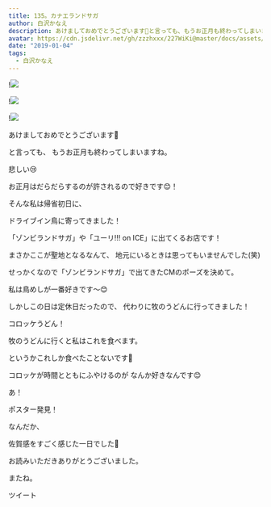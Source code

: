 ```yaml
---
title: 135。カナエランドサガ
author: 白沢かなえ
description: あけましておめでとうございます🎍と言っても、もうお正月も終わってしまいますね。悲しい😢お正月はだらだらするのが許されるので好きで...
avatar: https://cdn.jsdelivr.net/gh/zzzhxxx/227WiKi@master/docs/assets/photo/avatar/kanae.jpg
date: "2019-01-04"
tags:
  - 白沢かなえ
---
```


!![](https://cdn.jsdelivr.net/gh/zzzhxxx/227WiKi-image@master/blog-image/kanae-2019-01-04_1.jpg)

!![](https://cdn.jsdelivr.net/gh/zzzhxxx/227WiKi-image@master/blog-image/kanae-2019-01-04_2.jpg)

!![](https://cdn.jsdelivr.net/gh/zzzhxxx/227WiKi-image@master/blog-image/kanae-2019-01-04_3.jpg)












あけましておめでとうございます🎍









と言っても、
もうお正月も終わってしまいますね。



悲しい😢









お正月はだらだらするのが許されるので好きです😊！











そんな私は帰省初日に、








ドライブイン鳥に寄ってきました！






「ゾンビランドサガ」や「ユーリ!!! on ICE」に出てくるお店です！



まさかここが聖地となるなんて、
地元にいるときは思ってもいませんでした(笑)





せっかくなので「ゾンビランドサガ」で出てきたCMのポーズを決めて。









私は鳥めしが一番好きです〜😊















しかしこの日は定休日だったので、
代わりに牧のうどんに行ってきました！











コロッケうどん！





牧のうどんに行くと私はこれを食べます。






というかこれしか食べたことないです🥺










コロッケが時間とともにふやけるのが
なんか好きなんです😊




















あ！









ポスター発見！















なんだか、



佐賀感をすごく感じた一日でした🌸

















お読みいただきありがとうございました。



またね。


ツイート




